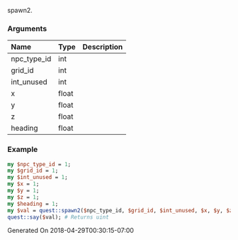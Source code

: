 spawn2.
### Arguments
**Name**|**Type**|**Description**
:---|:---|:---
npc_type_id|int|
grid_id|int|
int_unused|int|
x|float|
y|float|
z|float|
heading|float|

### Example

```perl
my $npc_type_id = 1;
my $grid_id = 1;
my $int_unused = 1;
my $x = 1;
my $y = 1;
my $z = 1;
my $heading = 1;
my $val = quest::spawn2($npc_type_id, $grid_id, $int_unused, $x, $y, $z, $heading);
quest::say($val); # Returns uint
```


Generated On 2018-04-29T00:30:15-07:00